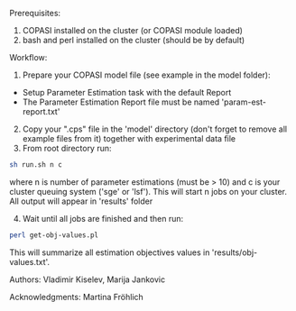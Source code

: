 Prerequisites:

1. COPASI installed on the cluster (or COPASI module loaded)
2. bash and perl installed on the cluster (should be by default)

Workflow:

1. Prepare your COPASI model file (see example in the model folder):
 * Setup Parameter Estimation task with the default Report
 * The Parameter Estimation Report file must be named 'param-est-report.txt'

2. Copy your ".cps" file in the 'model' directory (don't forget to remove all example files from it) together with experimental data file
3. From root directory run:

```bash
sh run.sh n c
```

where n is number of parameter estimations (must be > 10) and c is your cluster queuing system ('sge' or 'lsf'). This will start n jobs on your cluster. All output will appear in 'results' folder

4. Wait until all jobs are finished and then run:

```bash
perl get-obj-values.pl
```

This will summarize all estimation objectives values in 'results/obj-values.txt'.

Authors: Vladimir Kiselev, Marija Jankovic

Acknowledgments: Martina Fröhlich
